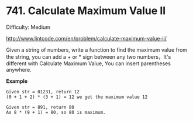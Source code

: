 # 741. Calculate Maximum Value II

Difficulty: Medium

http://www.lintcode.com/en/problem/calculate-maximum-value-ii/

Given a string of numbers, write a function to find the maximum value from the string, you can add a + or * sign between any two numbers，It's different with Calculate Maximum Value, You can insert parentheses anywhere.

**Example**  
```
Given str = 01231, return 12
(0 + 1 + 2) * (3 + 1) = 12 we get the maximum value 12

Given str = 891, return 80
As 8 * (9 + 1) = 80, so 80 is maximum.
```
